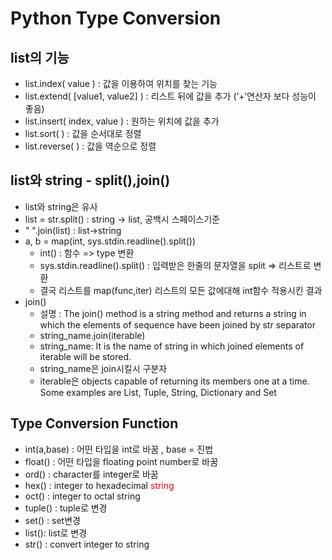 # Python Type Conversion

## list의 기능

* list.index( value ) : 값을 이용하여 위치를 찾는 기능
* list.extend( [value1, value2] ) : 리스트 뒤에 값을 추가 (‘+’연산자 보다 성능이 좋음)
* list.insert( index, value ) : 원하는 위치에 값을 추가
* list.sort( ) : 값을 순서대로 정렬
* list.reverse( ) : 값을 역순으로 정렬 

## list와 string - split(),join()

* list와 string은 유사
* list = str.split() : string -> list, 공백시 스페이스기준
* " ".join(list) : list->string
* a, b = map(int, sys.stdin.readline().split())
	*  int() : 함수 => type 변환
	*  sys.stdin.readline().split() : 입력받은 한줄의 문자열을 split => 리스트로 변환 
	*  결국 리스트를 map(func,iter) 리스트의 모든 값에대해 int함수 적용시킨 결과
* join()
	* 설명 : The join() method is a string method and returns a string in which the elements of sequence have been joined by str separator
	* string_name.join(iterable) 
	* string_name: It is the name of string in which joined elements of iterable will be stored.
	* string_name은 join시킬시 구분자
	* iterable은  objects capable of returning its members one at a time. Some examples are List, Tuple, String, Dictionary and Set


## Type Conversion Function
* int(a,base) : 어떤 타입을 int로 바꿈 , base = 진법
* float() : 어떤 타입을 floating point number로 바꿈
* ord() : character를 integer로 바꿈
* hex() : integer to hexadecimal <span style="color:red">string</span>
* oct() : integer to octal string
* tuple() : tuple로 변경
* set() : set변경
* list(): list로 변경
* str() : convert integer to string